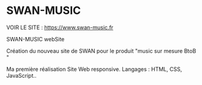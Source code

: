 # SWAN-MUSIC

VOIR LE SITE : https://www.swan-music.fr

SWAN-MUSIC webSite



Création du nouveau site de SWAN pour le produit "music sur mesure BtoB "

Ma première réalisation Site Web responsive. Langages : HTML, CSS, JavaScript.. 
